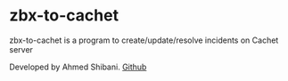 # zbx-to-cachet

zbx-to-cachet is a program to create/update/resolve incidents on Cachet server

Developed by Ahmed Shibani. [Github](https://github.com/shumbashi/zbx-to-cachet) 
